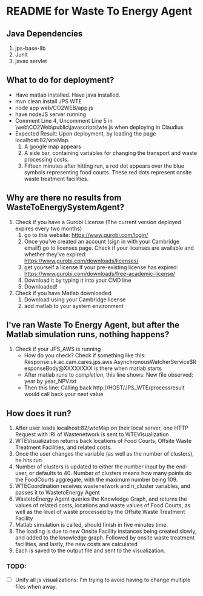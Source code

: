 # README for Waste To Energy Agent
## Java Dependencies
1. jps-base-lib
2. Junit
3. javax servlet

## What to do for deployment? 
 - Have matlab installed. Have java installed. 
 - mvn clean install JPS WTE
 - node app web/CO2WEB/app.js
 - have nodeJS server running
 - Comment Line 4, Uncomment Line 5 in \web\CO2Web\public\javascripts\wte.js when deploying in Claudius
 - Expected Result: Upon deployment, by loading the page localhost:82/wteMap. 
 	1. A google map appears
 	2. A side bar, containing variables for changing the transport and waste processing costs. 
 	3. Fifteen minutes after hitting run, a red dot appears over the blue symbols representing food courts. These red dots represent onsite waste
 	treatment facilities. 

## Why are there no results from WasteToEnergySystemAgent? 
1. Check if you have a Gurobi License (The current version deployed expires every two months)
	1. go to this website: https://www.gurobi.com/login/
	2. Once you've created an account (sign in with your Cambridge email!) go to licenses page. Check if your licenses are available and whether they've expired: https://www.gurobi.com/downloads/licenses/
	3. get yourself a license if your pre-existing license has expired: 
	https://www.gurobi.com/downloads/free-academic-license/
	4. Download it by typing it into your CMD line
	5. Downloaded!
2. Check if you have Matlab downloaded
	1. Download using your Cambridge license
	2. add matlab to your system environment

## I've ran Waste To Energy Agent, but after the Matlab simulation runs, nothing happens?
1. Check if your JPS_AWS is running
	- How do you check? Check if something like this: Response:uk.ac.cam.cares.jps.aws.AsynchronousWatcherService$ResponseBody@XXXXXXXX is there when matlab starts
	- After matlab runs to *completion*, this line shows: New file observed: year by year_NPV.txt
	- Then this line: Calling back http://HOST/JPS_WTE/processresult would call back your next value

## How does it run? 
1. After user loads localhost:82/wteMap on their local server, one HTTP Request with IRI of Wastenetwork is sent to WTEVisualization
2. WTEVisualization returns back locations of Food Courts, Offsite Waste Treatment Facilities, and related costs. 
3. Once the user changes the variable (as well as the number of clusters), he hits run
4. Number of clusters is updated to either the number input by the end-user, or defaults to 40. Number of clusters means how many points do the FoodCourts aggregate, with the maximum number being 109. 
5. WTECoordination receives wastenetwork and n_cluster variables, and passes it to WastetoEnergy Agent
6. WastetoEnergy Agent queries the Knowledge Graph, and returns the values of related costs, locations and waste values of Food Courts, as well as the level of waste processed by the Offsite Waste Treatment Facility
7. Matlab simulation is called, should finish in five minutes time. 
8. The loading is due to new Onsite Facility instances being created slowly, and added to the knowledge graph. Followed by onsite waste treatment facilities, and lastly, the new costs are calculated
9. Each is saved to the output file and sent to the visualization. 

### TODO: 
 - [ ] Unify all js visualizations: I'm trying to avoid having to change multiple files when away.
